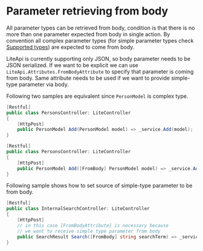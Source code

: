 ﻿---
Author: stanac
CreatedDate: 2017-04-15
Title: From body
RenderTitle: false
IsHtml: false
Id: parameter-retrieving-from-body
ParentPageId: parameter-retrieving
---

# Parameter retrieving from body

All parameter types can be retrieved from body, condition is that there is 
no more than one parameter expected from body in single action.
By convention all complex parameter types (for
simple parameter types check [Supported types](/docs/parameters-supported-types))
are expected to come from body.

LiteApi is currently supporting only JSON, so body parameter needs to be JSON serialized.
If we want to be explicit we can use `LiteApi.Attributes.FromBodyAttribute`
to specify that parameter is coming from body. Same attribute needs to be used
if we want to provide simple-type parameter via body.

Following two samples are equivalent since `PersonModel` is complex type.

```csharp
[Restful]
public class PersonsController: LiteController
{
    [HttpPost]
    public PersonModel Add(PersonModel model) => _service.Add(model);
}
```

```csharp
[Restful]
public class PersonsController: LiteController
{
    [HttpPost]
    public PersonModel Add([FromBody] PersonModel model) => _service.Add(model);
}
```

Following sample shows how to set source of simple-type parameter to be from body.

```csharp
[Restful]
public class InternalSearchController: LiteController
{
    [HttpPost]
    // in this case [FromBodyAttribute] is necessary because
    // we want to receive simple type parameter from body
    public SearchResult Search([FromBody] string searchTerm) => _service.Search(searchTerm);
}
```